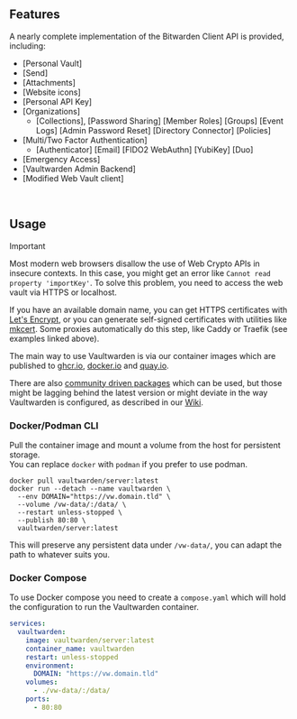 <br>

## Features

A nearly complete implementation of the Bitwarden Client API is provided, including:

 * [Personal Vault]
 * [Send]
 * [Attachments]
 * [Website icons]
 * [Personal API Key]
 * [Organizations]
   - [Collections],
     [Password Sharing]
     [Member Roles]
     [Groups]
     [Event Logs]
     [Admin Password Reset]
     [Directory Connector]
     [Policies]
 * [Multi/Two Factor Authentication]
   - [Authenticator]
     [Email]
     [FIDO2 WebAuthn]
     [YubiKey]
     [Duo]
 * [Emergency Access]
 * [Vaultwarden Admin Backend]
 * [Modified Web Vault client]

<br>

## Usage

> [!IMPORTANT]
> Most modern web browsers disallow the use of Web Crypto APIs in insecure contexts. In this case, you might get an error like `Cannot read property 'importKey'`. To solve this problem, you need to access the web vault via HTTPS or localhost.
>
>If you have an available domain name, you can get HTTPS certificates with [Let's Encrypt](https://letsencrypt.org/), or you can generate self-signed certificates with utilities like [mkcert](https://github.com/FiloSottile/mkcert). Some proxies automatically do this step, like Caddy or Traefik (see examples linked above).

The main way to use Vaultwarden is via our container images which are published to [ghcr.io](https://github.com/dani-garcia/vaultwarden/pkgs/container/vaultwarden), [docker.io](https://hub.docker.com/r/vaultwarden/server) and [quay.io](https://quay.io/repository/vaultwarden/server).

There are also [community driven packages](https://github.com/dani-garcia/vaultwarden/wiki/Third-party-packages) which can be used, but those might be lagging behind the latest version or might deviate in the way Vaultwarden is configured, as described in our [Wiki](https://github.com/dani-garcia/vaultwarden/wiki).

### Docker/Podman CLI

Pull the container image and mount a volume from the host for persistent storage.<br>
You can replace `docker` with `podman` if you prefer to use podman.

```shell
docker pull vaultwarden/server:latest
docker run --detach --name vaultwarden \
  --env DOMAIN="https://vw.domain.tld" \
  --volume /vw-data/:/data/ \
  --restart unless-stopped \
  --publish 80:80 \
  vaultwarden/server:latest
```

This will preserve any persistent data under `/vw-data/`, you can adapt the path to whatever suits you.

### Docker Compose

To use Docker compose you need to create a `compose.yaml` which will hold the configuration to run the Vaultwarden container.

```yaml
services:
  vaultwarden:
    image: vaultwarden/server:latest
    container_name: vaultwarden
    restart: unless-stopped
    environment:
      DOMAIN: "https://vw.domain.tld"
    volumes:
      - ./vw-data/:/data/
    ports:
      - 80:80
```

<br>